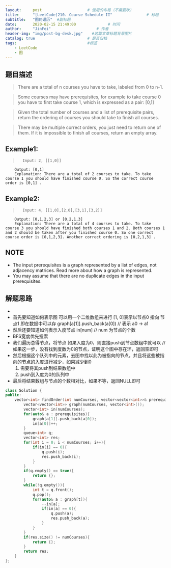 ```yaml
---
layout:     post                    # 使用的布局（不需要改） 
title:      "[LeetCode]210. Course Schedule II"               # 标题  
subtitle:   "图的遍历"  #副标题 
date:       2020-02-15 21:49:00              # 时间 
author:     "JinFei"                    # 作者 
header-img: "img/post-bg-desk.jpg"    #这篇文章标题背景图片 
catalog: true                       # 是否归档 
tags:                               #标签     
    - LeetCode 
    - 图
---
```


## 题目描述
> There are a total of n courses you have to take, labeled from 0 to n-1.

> Some courses may have prerequisites, for example to take course 0 you have to first take course 1, which is expressed as a pair: [0,1]

> Given the total number of courses and a list of prerequisite pairs, return the ordering of courses you should take to finish all courses.

> There may be multiple correct orders, you just need to return one of them. If it is impossible to finish all courses, return an empty array.

## Example1:
 
>       Input: 2, [[1,0]] 
        Output: [0,1]
        Explanation: There are a total of 2 courses to take. To take course 1 you should have finished course 0. So the correct course order is [0,1] .

## Example2:
 
>       Input: 4, [[1,0],[2,0],[3,1],[3,2]]
        Output: [0,1,2,3] or [0,2,1,3]
        Explanation: There are a total of 4 courses to take. To take course 3 you should have finished both courses 1 and 2. Both courses 1 and 2 should be taken after you finished course 0. So one correct course order is [0,1,2,3]. Another correct ordering is [0,2,1,3] .

## NOTE
- The input prerequisites is a graph represented by a list of edges, not adjacency matrices. Read more about how a graph is represented.
- You may assume that there are no duplicate edges in the input prerequisites.


## 解题思路
- 
- 首先要知道如何表示图 可以用一个二维数组来进行 [1, 0]表示以节点0 指向 节点1 即在数据中可以存 graph[a[1]].push_back(a[0]) // 表示 a0 -> a1
- 然后还要知道如何表示入度节点 in[num]  // num 为节点的个数
- BFS宽度优先搜索
- 我们遍历总得节点，将节点 如果入度为0，则直接push到节点数组中就可以 // 如果这一步，没有找到度数为0的节点，证明这个图中存在环，返回空即可
- 然后根据这个队列中的元素，去图中找以此为被指向的节点，并且将这些被指向的节点的入度进行减少，如果减少到0
  1. 需要将其push到结果数组中
  2. push到入度为0的队列中
- 最后将结果数组与节点的个数相对比，如果不等，返回NULL即可


```C++
class Solution {
public:
    vector<int> findOrder(int numCourses, vector<vector<int>>& prerequisites) {
        vector<vector<int>> graph(numCourses, vector<int>());
        vector<int> in(numCourses);
        for(auto& a : prerequisites){
            graph[a[1]].push_back(a[0]);
            in[a[0]]++;
        }
        queue<int> q;
        vector<int> res;
        for(int i = 0; i < numCourses; i++){
            if(in[i] == 0){
                q.push(i);
                res.push_back(i);
            }
        }
        if(q.empty() == true){
            return {};
        }
        while(!q.empty()){
            int t = q.front();
            q.pop();
            for(auto& a : graph[t]){
                --in[a];
                if(in[a] == 0){
                    q.push(a);
                    res.push_back(a);
                }
            }
        }
        if(res.size() != numCourses){
            return {};
        }
        return res;
    }
};
```
